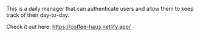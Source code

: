 This is a daily manager that can authenticate users and allow them to keep track of their day-to-day.

Check it out here: https://coffee-haus.netlify.app/
